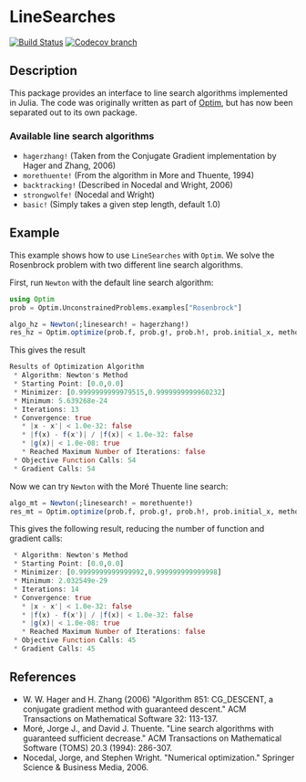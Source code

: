 # LineSearches

[![Build Status](https://travis-ci.org/anriseth/LineSearches.jl.svg?branch=master)](https://travis-ci.org/anriseth/LineSearches.jl)
[![Codecov branch](https://img.shields.io/codecov/c/github/anriseth/LineSearches.jl/master.svg?maxAge=2592000)](https://codecov.io/gh/anriseth/LineSearches.jl)

## Description
This package provides an interface to line search algorithms implemented in Julia.
The code was originally written as part of [Optim](https://github.com/JuliaOpt/Optim.jl),
but has now been separated out to its own package.

### Available line search algorithms
* `hagerzhang!` (Taken from the Conjugate Gradient implementation
  by Hager and Zhang, 2006)
* `morethuente!` (From the algorithm in More and Thuente, 1994)
* `backtracking!` (Described in Nocedal and Wright, 2006)
* `strongwolfe!` (Nocedal and Wright)
* `basic!` (Simply takes a given step length, default 1.0)

## Example
This example shows how to use `LineSearches` with `Optim`.
We solve the Rosenbrock problem with two different line search algorithms.

First, run `Newton` with the default line search algorithm:
```julia
using Optim
prob = Optim.UnconstrainedProblems.examples["Rosenbrock"]

algo_hz = Newton(;linesearch! = hagerzhang!)
res_hz = Optim.optimize(prob.f, prob.g!, prob.h!, prob.initial_x, method=algo_hz)
```

This gives the result
``` julia
Results of Optimization Algorithm
 * Algorithm: Newton's Method
 * Starting Point: [0.0,0.0]
 * Minimizer: [0.9999999999979515,0.9999999999960232]
 * Minimum: 5.639268e-24
 * Iterations: 13
 * Convergence: true
   * |x - x'| < 1.0e-32: false
   * |f(x) - f(x')| / |f(x)| < 1.0e-32: false
   * |g(x)| < 1.0e-08: true
   * Reached Maximum Number of Iterations: false
 * Objective Function Calls: 54
 * Gradient Calls: 54
```

Now we can try `Newton` with the Moré Thuente line search:
``` julia
algo_mt = Newton(;linesearch! = morethuente!)
res_mt = Optim.optimize(prob.f, prob.g!, prob.h!, prob.initial_x, method=algo_mt)
```

This gives the following result, reducing the number of function and gradient calls:
``` julia
 * Algorithm: Newton's Method
 * Starting Point: [0.0,0.0]
 * Minimizer: [0.9999999999999992,0.999999999999998]
 * Minimum: 2.032549e-29
 * Iterations: 14
 * Convergence: true
   * |x - x'| < 1.0e-32: false
   * |f(x) - f(x')| / |f(x)| < 1.0e-32: false
   * |g(x)| < 1.0e-08: true
   * Reached Maximum Number of Iterations: false
 * Objective Function Calls: 45
 * Gradient Calls: 45
```

## References
- W. W. Hager and H. Zhang (2006) "Algorithm 851: CG_DESCENT, a conjugate gradient method with guaranteed descent." ACM Transactions on Mathematical Software 32: 113-137.
- Moré, Jorge J., and David J. Thuente. "Line search algorithms with guaranteed sufficient decrease." ACM Transactions on Mathematical Software (TOMS) 20.3 (1994): 286-307.
- Nocedal, Jorge, and Stephen Wright. "Numerical optimization." Springer Science & Business Media, 2006.

